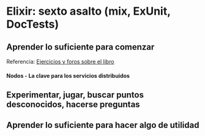 # Elixir: sexto asalto (mix, ExUnit, DocTests)

## Aprender lo suficiente para comenzar

Referencia: [Ejercicios y foros sobre el libro](https://forums.pragprog.com/forums/322)

#### Nodos - La clave para los servicios distribuidos

## Experimentar, jugar, buscar puntos desconocidos, hacerse preguntas

## Aprender lo suficiente para hacer algo de utilidad

